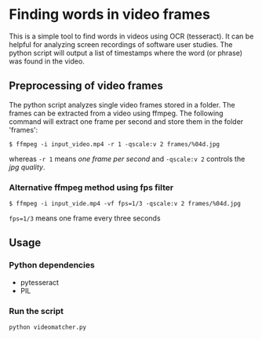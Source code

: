 # Finding words in video frames

This is a simple tool to find words in videos using OCR (tesseract). It can be helpful for analyzing screen recordings of software user studies. The python script will output a list of timestamps where the word (or phrase) was found in the video.

## Preprocessing of video frames

The python script analyzes single video frames stored in a folder. The frames can be extracted from a video using ffmpeg. The following command will extract one frame per second and store them in the folder 'frames':

```
$ ffmpeg -i input_video.mp4 -r 1 -qscale:v 2 frames/%04d.jpg
```
whereas  ```-r 1``` means _one frame per second_ and  ```-qscale:v 2``` controls the _jpg quality_.


### Alternative ffmpeg method using fps filter
```$ ffmpeg -i input_vide.mp4 -vf fps=1/3 -qscale:v 2 frames/%04d.jpg```

```fps=1/3``` means one frame every three seconds

## Usage

### Python dependencies

- pytesseract
- PIL

### Run the script
```python videomatcher.py```
